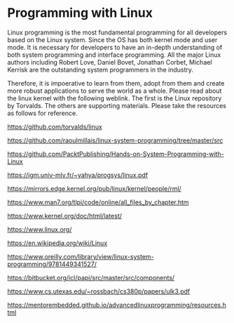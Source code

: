 # Programming with Linux 

Linux programming is the most fundamental programming for all developers 
based on the Linux system. Since the OS has both kernel mode and user 
mode. It is necessary for developers to have an in-depth understanding 
of both system programming and interface programming. All the major Linux
authors including Robert Love, Daniel Bovet, Jonathan Corbet, Michael 
Kerrisk are the outstanding system programmers in the industry. 

Therefore, it is impoerative to learn from them, adopt from them and create
more robust applications to serve the world as a whole. Please read about 
the linux kernel with the following weblink. The first is the Linux repository 
by Torvalds. The others are supporting materials. Please take the resources 
as follows for reference. 

https://github.com/torvalds/linux

https://github.com/raoulmillais/linux-system-programming/tree/master/src

https://github.com/PacktPublishing/Hands-on-System-Programming-with-Linux

https://igm.univ-mlv.fr/~yahya/progsys/linux.pdf

https://mirrors.edge.kernel.org/pub/linux/kernel/people/rml/

https://www.man7.org/tlpi/code/online/all_files_by_chapter.htm

https://www.kernel.org/doc/html/latest/

https://www.linux.org/

https://en.wikipedia.org/wiki/Linux

https://www.oreilly.com/library/view/linux-system-programming/9781449341527/

https://bitbucket.org/icl/papi/src/master/src/components/

https://www.cs.utexas.edu/~rossbach/cs380p/papers/ulk3.pdf

https://mentorembedded.github.io/advancedlinuxprogramming/resources.html
